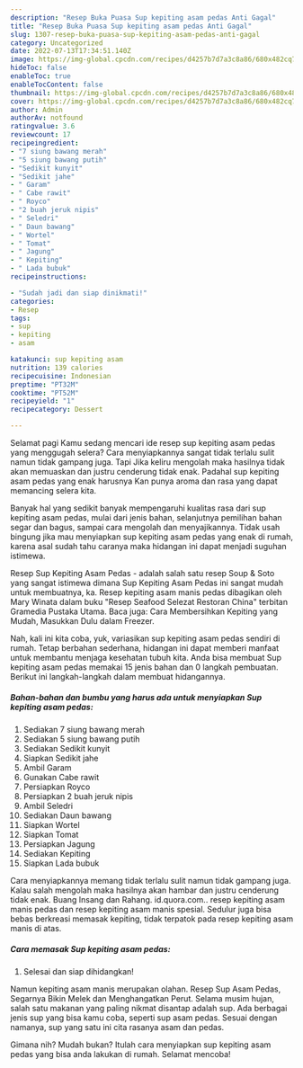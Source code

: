 ```yaml
---
description: "Resep Buka Puasa Sup kepiting asam pedas Anti Gagal"
title: "Resep Buka Puasa Sup kepiting asam pedas Anti Gagal"
slug: 1307-resep-buka-puasa-sup-kepiting-asam-pedas-anti-gagal
category: Uncategorized
date: 2022-07-13T17:34:51.140Z
image: https://img-global.cpcdn.com/recipes/d4257b7d7a3c8a86/680x482cq70/sup-kepiting-asam-pedas-foto-resep-utama.jpg
hideToc: false
enableToc: true
enableTocContent: false
thumbnail: https://img-global.cpcdn.com/recipes/d4257b7d7a3c8a86/680x482cq70/sup-kepiting-asam-pedas-foto-resep-utama.jpg
cover: https://img-global.cpcdn.com/recipes/d4257b7d7a3c8a86/680x482cq70/sup-kepiting-asam-pedas-foto-resep-utama.jpg
author: Admin
authorAv: notfound
ratingvalue: 3.6
reviewcount: 17
recipeingredient:
- "7 siung bawang merah"
- "5 siung bawang putih"
- "Sedikit kunyit"
- "Sedikit jahe"
- " Garam"
- " Cabe rawit"
- " Royco"
- "2 buah jeruk nipis"
- " Seledri"
- " Daun bawang"
- " Wortel"
- " Tomat"
- " Jagung"
- " Kepiting"
- " Lada bubuk"
recipeinstructions:

- "Sudah jadi dan siap dinikmati!"
categories:
- Resep
tags:
- sup
- kepiting
- asam

katakunci: sup kepiting asam 
nutrition: 139 calories
recipecuisine: Indonesian
preptime: "PT32M"
cooktime: "PT52M"
recipeyield: "1"
recipecategory: Dessert

---
```



Selamat pagi Kamu sedang mencari ide resep sup kepiting asam pedas yang menggugah selera? Cara menyiapkannya sangat tidak terlalu sulit namun tidak gampang juga. Tapi Jika keliru mengolah maka hasilnya tidak akan memuaskan dan justru cenderung tidak enak. Padahal sup kepiting asam pedas yang enak harusnya Kan punya aroma dan rasa yang dapat memancing selera kita.


Banyak hal yang sedikit banyak mempengaruhi kualitas rasa dari sup kepiting asam pedas, mulai dari jenis bahan, selanjutnya pemilihan bahan segar dan bagus, sampai cara mengolah dan menyajikannya. Tidak usah bingung jika mau menyiapkan sup kepiting asam pedas yang enak di rumah, karena asal sudah tahu caranya maka hidangan ini dapat menjadi suguhan istimewa.

Resep Sup Kepiting Asam Pedas - adalah salah satu resep Soup &amp; Soto yang sangat istimewa dimana Sup Kepiting Asam Pedas ini sangat mudah untuk membuatnya, ka. Resep kepiting asam manis pedas dibagikan oleh Mary Winata dalam buku &#34;Resep Seafood Selezat Restoran China&#34; terbitan Gramedia Pustaka Utama. Baca juga: Cara Membersihkan Kepiting yang Mudah, Masukkan Dulu dalam Freezer.


Nah, kali ini kita coba, yuk, variasikan sup kepiting asam pedas sendiri di rumah. Tetap berbahan sederhana, hidangan ini dapat memberi manfaat untuk membantu menjaga kesehatan tubuh kita. Anda bisa membuat Sup kepiting asam pedas memakai 15 jenis bahan dan 0 langkah pembuatan. Berikut ini langkah-langkah dalam membuat hidangannya.

<!--inarticleads1-->

##### Bahan-bahan dan bumbu yang harus ada untuk menyiapkan Sup kepiting asam pedas:

1. Sediakan 7 siung bawang merah
1. Sediakan 5 siung bawang putih
1. Sediakan Sedikit kunyit
1. Siapkan Sedikit jahe
1. Ambil  Garam
1. Gunakan  Cabe rawit
1. Persiapkan  Royco
1. Persiapkan 2 buah jeruk nipis
1. Ambil  Seledri
1. Sediakan  Daun bawang
1. Siapkan  Wortel
1. Siapkan  Tomat
1. Persiapkan  Jagung
1. Sediakan  Kepiting
1. Siapkan  Lada bubuk


Cara menyiapkannya memang tidak terlalu sulit namun tidak gampang juga. Kalau salah mengolah maka hasilnya akan hambar dan justru cenderung tidak enak. Buang Insang dan Rahang. id.quora.com.. resep kepiting asam manis pedas dan resep kepiting asam manis spesial. Sedulur juga bisa bebas berkreasi memasak kepiting, tidak terpatok pada resep kepiting asam manis di atas. 

<!--inarticleads2-->

##### Cara memasak Sup kepiting asam pedas:


1. Selesai dan siap dihidangkan!

Namun kepiting asam manis merupakan olahan. Resep Sup Asam Pedas, Segarnya Bikin Melek dan Menghangatkan Perut. Selama musim hujan, salah satu makanan yang paling nikmat disantap adalah sup. Ada berbagai jenis sup yang bisa kamu coba, seperti sup asam pedas. Sesuai dengan namanya, sup yang satu ini cita rasanya asam dan pedas. 

Gimana nih? Mudah bukan? Itulah cara menyiapkan sup kepiting asam pedas yang bisa anda lakukan di rumah. Selamat mencoba!

